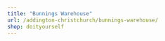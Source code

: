 ```yaml
---
title: "Bunnings Warehouse"
url: /addington-christchurch/bunnings-warehouse/
shop: doityourself
---
```

